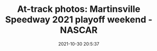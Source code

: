 ---
"title": "At-track photos: Martinsville Speedway 2021 playoff weekend - NASCAR"
"date": "2021-10-30 20:5:37"
"feed_name": "GOOGLENEWSCONSTRUCTION"
"feed_website": "https://news.google.com/search?q=construction%2Bincident&hl=en-US&gl=US&ceid=US:en"
"feed_rss": "https://news.google.com/rss/search?q=construction%2Bincident&hl=en-US&gl=US&ceid=US:en"
"link": "https://www.nascar.com/gallery/at-track-photos-martinsville-speedway-2021-playoff-weekend/"
"source": "{'href': 'https://www.nascar.com', 'title': 'NASCAR'}"
"file": "_posts/2021-1-1-dbc619c71019ecda691c4b97befa4aed6025a9b8.md"
"accident": "0"
"drilling": "0"
"dead": "0"
"injured": "0"
"arrested": "0"
"place": "unknown place"
"where": "unknown site"
"causes": "unknown"
"place_uri": "unknown place"
---